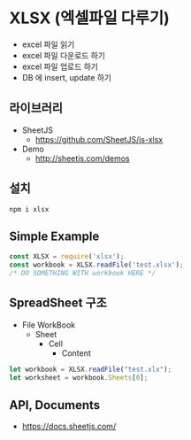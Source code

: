 # XLSX (엑셀파일 다루기)

* excel 파일 읽기
* excel 파일 다운로드 하기
* excel 파일 업로드 하기
* DB 에 insert, update 하기

## 라이브러리
* SheetJS
  * https://github.com/SheetJS/js-xlsx
* Demo
  * http://sheetjs.com/demos

## 설치

```
npm i xlsx
```

## Simple Example

```js
const XLSX = require('xlsx');
const workbook = XLSX.readFile('test.xlsx');
/* DO SOMETHING WITH workbook HERE */
```

## SpreadSheet 구조

* File WorkBook
  * Sheet
    * Cell
      * Content

```js
let workbook = XLSX.readFile("test.xlx");
let worksheet = workbook.Sheets[0];
```


## API, Documents

* https://docs.sheetjs.com/





